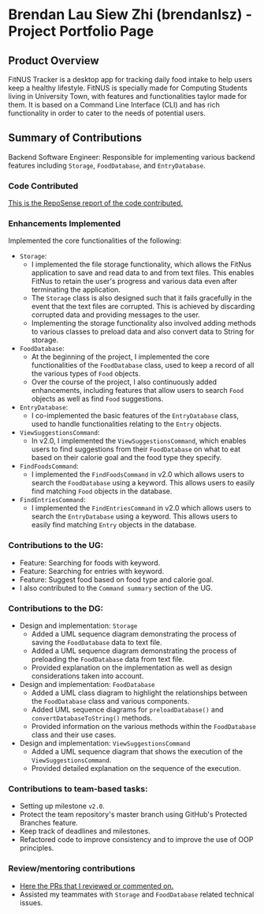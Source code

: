 # Brendan Lau Siew Zhi (brendanlsz) - Project Portfolio Page

## Product Overview
FitNUS Tracker is a desktop app for tracking daily food intake to help users keep a healthy lifestyle. 
FitNUS is specially made for Computing Students living in University Town, with features and 
functionalities taylor made for them. It is based on a Command Line Interface (CLI) and has 
rich functionality in order to cater to the needs of potential users.


## Summary of Contributions
Backend Software Engineer: Responsible for implementing various backend features including
`Storage`, `FoodDatabase`, and `EntryDatabase`.

### Code Contributed

[This is the RepoSense report of the code contributed.](https://nus-cs2113-ay2122s1.github.io/tp-dashboard/?search=&sort=groupTitle&sortWithin=title&timeframe=commit&mergegroup=&groupSelect=groupByRepos&breakdown=true&checkedFileTypes=docs~functional-code~test-code~other&since=2021-09-25&tabOpen=true&tabType=authorship&tabAuthor=brendanlsz&tabRepo=AY2122S1-CS2113T-W12-1%2Ftp%5Bmaster%5D&authorshipIsMergeGroup=false&authorshipFileTypes=docs~functional-code~test-code~other&authorshipIsBinaryFileTypeChecked=false)


### Enhancements Implemented

Implemented the core functionalities of the following:
- `Storage`: 
  - I implemented the file storage functionality, which allows the FitNus application to save and read data 
  to and from text files. This enables FitNus to retain the user's progress and various data
  even after terminating the application. 
  - The `Storage` class is also designed such that it fails
  gracefully in the event that the text files are corrupted. This is achieved by discarding corrupted 
  data and providing messages to the user.
  - Implementing the storage functionality also involved adding methods to various classes to
  preload data and also convert data to String for storage.
- `FoodDatabase`: 
  - At the beginning of the project, I implemented the core functionalities of the `FoodDatabase` 
  class, used to keep a record of all the various types of `Food` objects. 
  - Over the course of the project, 
  I also continuously added enhancements, including features that allow users to search `Food` objects 
  as well as find `Food` suggestions.
- `EntryDatabase`: 
  - I co-implemented the basic features of the `EntryDatabase` class, used to handle 
  functionalities relating to the `Entry` objects.
- `ViewSuggestionsCommand`: 
  - In v2.0, I implemented the `ViewSuggestionsCommand`, which enables users
  to find suggestions from their `FoodDatabase` on what to eat based on their calorie goal and 
  the food type they specify.
- `FindFoodsCommand`: 
  - I implemented the `FindFoodsCommand` in v2.0 which allows users to search the
  `FoodDatabase` using a keyword. This allows users to easily find matching `Food` objects in the database.
- `FindEntriesCommand`: 
  - I implemented the `FindEntriesCommand` in v2.0 which allows users to search the
  `EntryDatabase` using a keyword. This allows users to easily find matching `Entry` objects in the database.


### Contributions to the UG:
- Feature: Searching for foods with keyword.
- Feature: Searching for entries with keyword.
- Feature: Suggest food based on food type and calorie goal.
- I also contributed to the `Command summary` section of the UG.

### Contributions to the DG:
- Design and implementation: `Storage`
  - Added a UML sequence diagram demonstrating the process of saving the `FoodDatabase`
  data to text file.
  - Added a UML sequence diagram demonstrating the process of preloading the `FoodDatabase`
  data from text file.
  - Provided explanation on the implementation as well as design considerations taken into account.
- Design and implementation: `FoodDatabase`
  - Added a UML class diagram to highlight the relationships between the `FoodDatabase` 
  class and various components.
  - Added UML sequence diagrams for `preloadDatabase()` and `convertDatabaseToString()` methods.
  - Provided information on the various methods within the `FoodDatabase` class and their use cases.
- Design and implementation: `ViewSuggestionsCommand`
  - Added a UML sequence diagram that shows the execution of the 
  `ViewSuggestionsCommand`.
  - Provided detailed explanation on the sequence of the execution.

### Contributions to team-based tasks:

- Setting up milestone `v2.0`.
- Protect the team repository's master branch using GitHub's Protected Branches feature.
- Keep track of deadlines and milestones.
- Refactored code to improve consistency and to improve the use of OOP principles.

### Review/mentoring contributions

- [Here the PRs that I reviewed or commented on.](https://github.com/AY2122S1-CS2113T-W12-1/tp/pulls?q=is%3Apr+commenter%3Abrendanlsz+)
- Assisted my teammates with `Storage` and `FoodDatabase` related technical issues.


